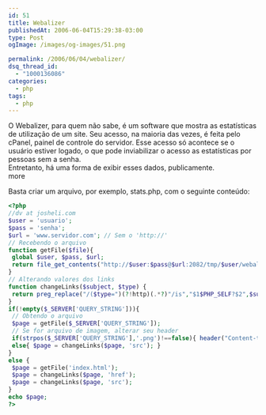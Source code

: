 ```yaml
---
id: 51
title: Webalizer
publishedAt: 2006-06-04T15:29:38-03:00
type: Post
ogImage: /images/og-images/51.png

permalink: /2006/06/04/webalizer/
dsq_thread_id:
  - "1000136086"
categories:
  - php
tags:
  - php
---
```

O Webalizer, para quem não sabe, é um software que mostra as estatísticas de utilização de um site. Seu acesso, na maioria das vezes, é feita pelo cPanel, painel de controle do servidor. Esse acesso só acontece se o usuário estiver logado, o que pode inviabilizar o acesso as estatísticas por pessoas sem a senha.  
Entretanto, há uma forma de exibir esses dados, publicamente.  
<span className="hidden">more</span>


Basta criar um arquivo, por exemplo, stats.php, com o seguinte conteúdo:

```php
<?php
//dv at josheli.com
$user = 'usuario';
$pass = 'senha';
$url = 'www.servidor.com'; // Sem o 'http://'
// Recebendo o arquivo
function getFile($file){
 global $user, $pass, $url;
 return file_get_contents("http://$user:$pass@$url:2082/tmp/$user/webalizer/$file");
}
// Alterando valores dos links
function changeLinks($subject, $type) {
 return preg_replace("/($type=")(?!http)(.*?)"/is","$1$PHP_SELF?$2",$subject);
}
if(!empty($_SERVER['QUERY_STRING'])){
 // Obtendo o arquivo
 $page = getFile($_SERVER['QUERY_STRING']);
 // Se for arquivo de imagem, alterar seu header
 if(strpos($_SERVER['QUERY_STRING'],'.png')!==false){ header("Content-type: image/png"); }
 else{ $page = changeLinks($page, 'src'); }
}
else {
 $page = getFile('index.html');
 $page = changeLinks($page, 'href');
 $page = changeLinks($page, 'src');
}
echo $page;
?>
```

